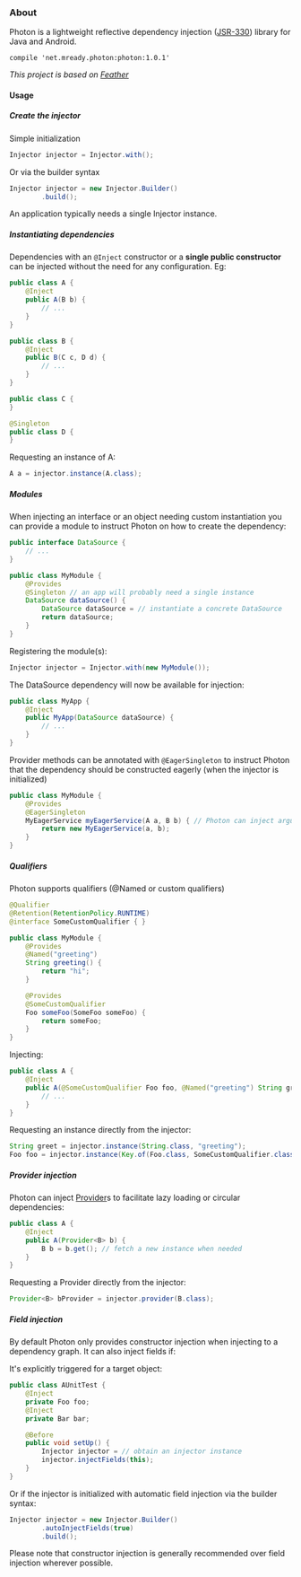 ### About

Photon is a lightweight reflective dependency injection ([JSR-330](https://jcp.org/en/jsr/detail?id=330 "JSR-330"))
library for Java and Android.

```gladle
compile 'net.mready.photon:photon:1.0.1'
```

*This project is based on [Feather](http://zsoltherpai.github.io/feather)*


#### Usage

##### Create the injector

Simple initialization
```java
Injector injector = Injector.with();
```

Or via the builder syntax
```java
Injector injector = new Injector.Builder()
        .build();
```

An application typically needs a single Injector instance.


##### Instantiating dependencies

Dependencies with an `@Inject` constructor or a **single public constructor** 
can be injected without the need for any configuration. Eg:

```java
public class A {
    @Inject
    public A(B b) {
        // ...
    }
}

public class B {
    @Inject
    public B(C c, D d) {
        // ...
    }
}

public class C {
}

@Singleton
public class D {
}
```

Requesting an instance of A:
```java
A a = injector.instance(A.class);
```


##### Modules

When injecting an interface or an object needing custom instantiation you can provide a module to instruct Photon on
how to create the dependency:

```java
public interface DataSource {
    // ...
}

public class MyModule {
    @Provides
    @Singleton // an app will probably need a single instance 
    DataSource dataSource() {
        DataSource dataSource = // instantiate a concrete DataSource
        return dataSource;
    }
}
```

Registering the module(s):

```java
Injector injector = Injector.with(new MyModule());
```

The DataSource dependency will now be available for injection:

```java
public class MyApp {
    @Inject 
    public MyApp(DataSource dataSource) {
        // ...
    }
}
```


Provider methods can be annotated with `@EagerSingleton` to instruct Photon that the dependency should be constructed 
eagerly (when the injector is initialized)

```java
public class MyModule {
    @Provides
    @EagerSingleton
    MyEagerService myEagerService(A a, B b) { // Photon can inject arguments in provider methods
        return new MyEagerService(a, b); 
    }
}
```


##### Qualifiers

Photon supports qualifiers (@Named or custom qualifiers)

```java
@Qualifier
@Retention(RetentionPolicy.RUNTIME)
@interface SomeCustomQualifier { }

public class MyModule {
    @Provides
    @Named("greeting")
    String greeting() {
        return "hi";
    }

    @Provides
    @SomeCustomQualifier
    Foo someFoo(SomeFoo someFoo) {
        return someFoo;
    }
}
```

Injecting:

```java
public class A {
    @Inject
    public A(@SomeCustomQualifier Foo foo, @Named("greeting") String greet) {
        // ...
    }
}
```

Requesting an instance directly from the injector:

```java
String greet = injector.instance(String.class, "greeting");
Foo foo = injector.instance(Key.of(Foo.class, SomeCustomQualifier.class));
```


##### Provider injection

Photon can inject [Provider](https://docs.oracle.com/javaee/6/api/javax/inject/Provider.html)s  to facilitate lazy loading 
or circular dependencies:

```java
public class A {
    @Inject
    public A(Provider<B> b) {
        B b = b.get(); // fetch a new instance when needed
    }
}
```

Requesting a Provider directly from the injector:

```java
Provider<B> bProvider = injector.provider(B.class);
```


##### Field injection

By default Photon only provides constructor injection when injecting to a dependency graph. 
It can also inject fields if:
 
It's explicitly triggered for a target object: 

```java
public class AUnitTest {
    @Inject
    private Foo foo;
    @Inject
    private Bar bar;

    @Before
    public void setUp() {
        Injector injector = // obtain an injector instance
        injector.injectFields(this);
    }
}
```

Or if the injector is initialized with automatic field injection via the builder syntax:

```java
Injector injector = new Injector.Builder()
        .autoInjectFields(true)
        .build();
```

Please note that constructor injection is generally recommended over field injection wherever possible.  
